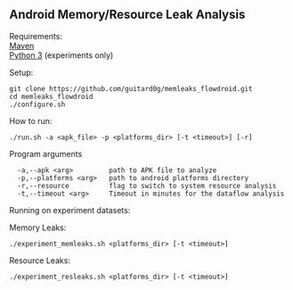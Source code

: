 ## Android Memory/Resource Leak Analysis

Requirements: \
[Maven](http://maven.apache.org/install.html) \
[Python 3](https://www.python.org/downloads/) (experiments only)

Setup:
```shell script
git clone https://github.com/guitard0g/memleaks_flowdroid.git
cd memleaks_flowdroid
./configure.sh
```

How to run:
```
./run.sh -a <apk_file> -p <platforms_dir> [-t <timeout>] [-r] 
```
Program arguments
```
  -a,--apk <arg>         path to APK file to analyze
  -p,--platforms <arg>   path to android platforms directory
  -r,--resource          flag to switch to system resource analysis
  -t,--timeout <arg>     Timeout in minutes for the dataflow analysis
```

Running on experiment datasets:

Memory Leaks:
```
./experiment_memleaks.sh <platforms_dir> [-t <timeout>] 
```

Resource Leaks:
```
./experiment_resleaks.sh <platforms_dir> [-t <timeout>] 
```
